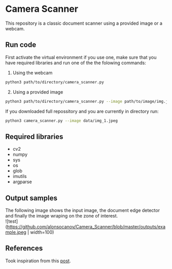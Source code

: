 # Camera Scanner

This repository is a classic document scanner using a provided image or a webcam.  

## Run code

First activate the virtual environment if you use one, make sure that you have required libraries and run one of the the folowing commands:  

1) Using the webcam
```bash
python3 path/to/directory/camera_scanner.py
```

2) Using a provided image
```bash
python3 path/to/directory/camera_scanner.py --image path/to/image/img.jpg
```
If you downloaded full repossitory and you are currently in directory run:  
```bash
python3 camera_scanner.py --image data/img_1.jpeg
```

## Required libraries
- cv2
- numpy
- sys
- os
- glob
- imutils
- argparse

## Output samples
The following image shows the input image, the document edge detector and finally the image wraping on the zone of interest.  
![test](https://github.com/alonsocanov/Camera_Scanner/blob/master/outputs/example.jpeg | width=100)

## References
Took inspiration from this [post](https://www.pyimagesearch.com/2014/09/01/build-kick-ass-mobile-document-scanner-just-5-minutes/).

